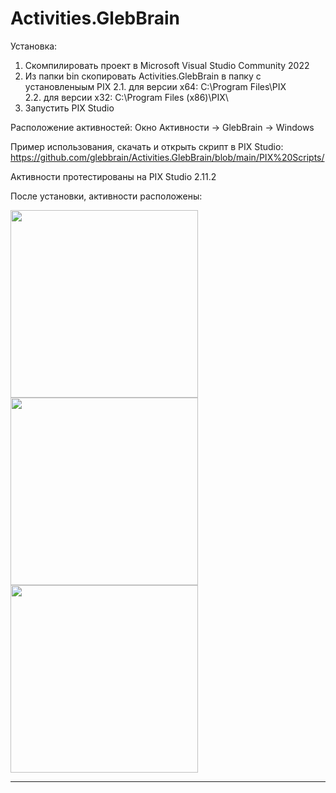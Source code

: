 # Activities.GlebBrain

Установка:
1. Скомпилировать проект в Microsoft Visual Studio Community 2022
2. Из папки bin скопировать Activities.GlebBrain в папку с установленыым PIX 
    2.1. для версии x64: C:\Program Files\PIX\
    2.2. для версии x32: C:\Program Files (x86)\PIX\
3. Запустить PIX Studio

Расположение активностей: 
Окно Активности -> GlebBrain -> Windows

Пример использования, скачать и открыть скрипт в PIX Studio:
https://github.com/glebbrain/Activities.GlebBrain/blob/main/PIX%20Scripts/

Активности протестированы на PIX Studio 2.11.2

После установки, активности расположены:

<img src="https://user-images.githubusercontent.com/4953847/204280723-04003369-fbb4-47ea-aac6-745b2ae22fc9.png" width="300">
<img src="https://user-images.githubusercontent.com/4953847/204280944-3b1b3a27-3cb3-499c-ab8f-600c9317408b.png" width="300">
<img src="https://user-images.githubusercontent.com/4953847/204282156-9bd3c123-49e4-4a98-9ac6-d9280b3020c2.png" width="300">

--------

